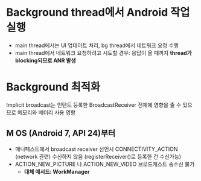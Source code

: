 # Background thread에서 Android 작업 실행
- main thread에서는 UI 업데이트 처리, bg thread에서 네트워크 요청 수행
- main thread에서 네트워크 요청하려고 시도할 경우: 응답이 올 때까지 **thread가 blocking되므로 ANR 발생**

# Background 최적화
Implicit broadcast는 인텐트 등록한 BroadcastReceiver 전체에 영향을 줄 수 있으므로 메모리와 베터리 사용 영향
## M OS (Android 7, API 24)부터
- 매니페스트에서 broadcast receiver 선언시 CONNECTIVITY_ACTION (network 관련) 수신하지 않음 (registerReceiver()로 등록한 건 수신가능)
- ACTION_NEW_PICTURE 나 ACTION_NEW_VIDEO 브로드캐스트 송수신 불가
  - **대체 메서드: WorkManager**


